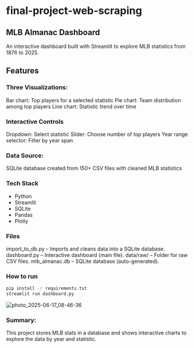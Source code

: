 # final-project-web-scraping

## MLB Almanac Dashboard
An interactive dashboard built with Streamlit to explore MLB statistics from 1876 to 2025.

## Features
### Three Visualizations:
Bar chart: Top players for a selected statistic
Pie chart: Team distribution among top players
Line chart: Statistic trend over time

### Interactive Controls
Dropdown: Select statistic
Slider: Choose number of top players
Year range selector: Filter by year span

### Data Source:
SQLite database created from 150+ CSV files with cleaned MLB statistics

### Tech Stack

- Python
- Streamlit
- SQLite
- Pandas
- Plotly

### Files
import_to_db.py – Imports and cleans data into a SQLite database.
dashboard.py – Interactive dashboard (main file).
data/raw/ – Folder for raw CSV files.
mlb_almanac.db – SQLite database (auto-generated).

### How to run
```bash
pip install -r requirements.txt
streamlit run dashboard.py
```


![photo_2025-06-17_08-46-36](https://github.com/user-attachments/assets/48996a91-6989-4691-a58d-9a033e2ef5d6)


### Summary:
This project stores MLB stats in a database and shows interactive charts to explore the data by year and statistic.
